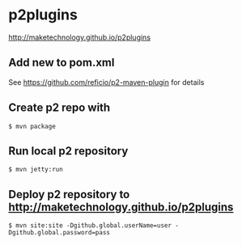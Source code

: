 # p2plugins

http://maketechnology.github.io/p2plugins

## Add new <artifact> to pom.xml

See https://github.com/reficio/p2-maven-plugin for details

## Create p2 repo with

```
$ mvn package
```

## Run local p2 repository

```
$ mvn jetty:run
```

## Deploy p2 repository to http://maketechnology.github.io/p2plugins

```
$ mvn site:site -Dgithub.global.userName=user -Dgithub.global.password=pass
```

